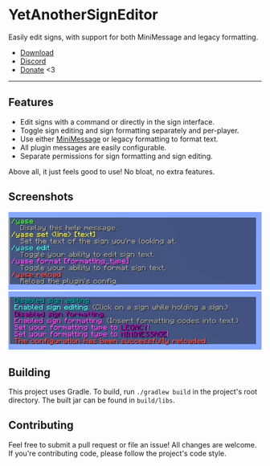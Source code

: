 # YetAnotherSignEditor
Easily edit signs, with support for both MiniMessage and legacy formatting.

* [Download](https://github.com/TehBrian/YetAnotherSignEditor/releases/latest)
* [Discord](https://thbn.me/discord)
* [Donate](https://github.com/sponsors/TehBrian) <3

---

## Features

- Edit signs with a command or directly in the sign interface.
- Toggle sign editing and sign formatting separately and per-player.
- Use either [MiniMessage][MiniMessage] or legacy formatting to format text.
- All plugin messages are easily configurable.
- Separate permissions for sign formatting and sign editing.

Above all, it just feels good to use! No bloat, no extra features.

[MiniMessage]: https://docs.adventure.kyori.net/minimessage/

## Screenshots
![help menu](assets/help-menu.png)
![commands](assets/commands.png)

## Building
This project uses Gradle. To build, run `./gradlew build` in the project's root
directory. The built jar can be found in `build/libs`.

## Contributing
Feel free to submit a pull request or file an issue! All changes are welcome. If
you're contributing code, please follow the project's code style.
